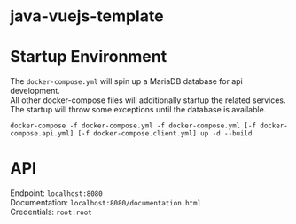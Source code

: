 # java-vuejs-template

# Startup Environment

The `docker-compose.yml` will spin up a MariaDB database for api development.  
All other docker-compose files will additionally startup the related services.  
The startup will throw some exceptions until the database is available.

`docker-compose -f docker-compose.yml -f docker-compose.yml [-f docker-compose.api.yml] [-f docker-compose.client.yml] up -d --build`

# API

Endpoint: `localhost:8080`  
Documentation: `localhost:8080/documentation.html`  
Credentials: `root:root`
